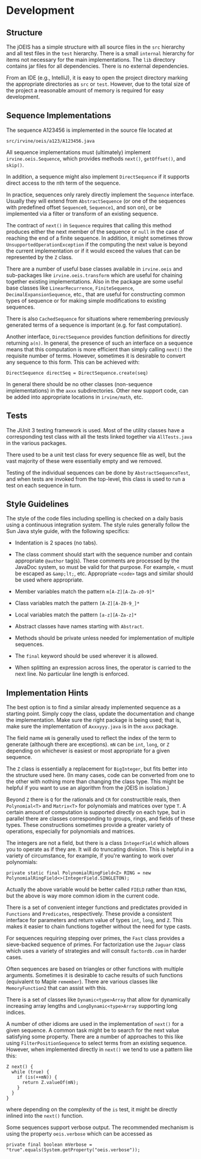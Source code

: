 Development
===========

## Structure

The jOEIS has a simple structure with all source files in the `src`
hierarchy and all test files in the `test` hierarchy. There is a small
`internal` hierarchy for items not necessary for the main
implementations. The `lib` directory contains jar files for
all dependencies.  There is no external dependencies.

From an IDE (e.g., IntelliJ), it is easy to open the project directory
marking the appropriate directories as `src` or `test`.  However, due
to the total size of the project a reasonable amount of memory is
required for easy development.

## Sequence Implementations

The sequence A123456 is implemented in the source file located at

```
src/irvine/oeis/a123/A123456.java
```

All sequence implementations must (ultimately) implement
`irvine.oeis.Sequence`, which provides methods `next()`,
`getOffset()`, and `skip()`.

In addition, a sequence might also implement `DirectSequence` if it
supports direct access to the nth term of the sequence.

In practice, sequences only rarely directly implement the `Sequence`
interface. Usually they will extend from `AbstractSequence` (or one of
the sequences with predefined offset `Sequence0`, `Sequence1`, and son
on), or be implemented via a filter or transform of an existing
sequence.

The contract of `next()` in `Sequence` requires that calling this
method produces either the next member of the sequence or ```null```
in the case of reaching the end of a finite sequence.  In addition, it
might sometimes throw ``UnsupportedOperationException`` if the
computing the next value is beyond the current implementation or if it
would exceed the values that can be represented by the `Z` class.

There are a number of useful base classes available in `irvine.oeis`
and sub-packages like `irvine.oeis.transform` which are useful for
chaining together existing implementations.  Also in the package are
some useful base classes like `LinearRecurrence`, `FiniteSequence`,
`DecimalExpansionSequence`, etc., that are useful for constructing
common types of sequence or for making simple modifications to
existing sequences.

There is also `CachedSequence` for situations where remembering
previously generated terms of a sequence is important (e.g. for fast
computation).

Another interface, `DirectSequence` provides function definitions for
directly returning `a(n)`. In general, the presence of such an
interface on a sequence means that this computation is more efficient
than simply calling `next()` the requisite number of terms.  However,
sometimes it is desirable to convert any sequence to this form. This
can be achieved with:


```
DirectSequence directSeq = DirectSequence.create(seq)
```

In general there should be no other classes (non-sequence implementations)
in the `axxx` subdirectories.  Other new support code, can be added into
appropriate locations in `irvine/math`, etc.

## Tests

The JUnit 3 testing framework is used.  Most of the utility classes have a
corresponding test class with all the tests linked together via `AllTests.java`
in the various packages.

There used to be a unit test class for every sequence file as well, but the
vast majority of these were essentially empty and we removed.

Testing of the individual sequences can be done by `AbstractSequenceTest`,
and when tests are invoked from the top-level, this class is used to run
a test on each sequence in turn.

## Style Guidelines

The style of the code files including spelling is checked on a daily basis
using a continuous integration system.  The style rules generally follow
the Sun Java style guide, with the following specifics:

* Indentation is 2 spaces (no tabs).

* The class comment should start with the sequence number and contain
  appropriate `@author` tag(s).  These comments are processed by the
  JavaDoc system, so must be valid for that purpose.  For example, `<`
  must be escaped as `&amp;lt;`, etc.  Appropriate `<code>` tags and similar
  should be used where appropriate.

* Member variables match the pattern `m[A-Z][A-Za-z0-9]*`

* Class variables match the pattern `[A-Z][A-Z0-9_]*`

* Local variables match the pattern `[a-z][A-Za-z]*`

* Abstract classes have names starting with `Abstract`.

* Methods should be private unless needed for implementation of
  multiple sequences.

* The `final` keyword should be used wherever it is allowed.

* When splitting an expression across lines, the operator is carried to
  the next line. No particular line length is enforced.

## Implementation Hints

The best option is to find a similar already implemented sequence
as a starting point.  Simply copy the class, update the documentation
and change the implementation.  Make sure the right package is being used;
that is, make sure the implementation of `Axxxyyy.java` is in the `axxx`
package.

The field name `mN` is generally used to reflect the index of the term
to generate (although there are exceptions).  `mN` can be `int`, `long`,
or `Z` depending on whichever is easiest or most appropriate for a given
sequence.

The `Z` class is essentially a replacement for `BigInteger`, but fits
better into the structure used here.  (In many cases, code can be converted
from one to the other with nothing more than changing the class type.
This might be helpful if you want to use an algorithm from the jOEIS in
isolation.)

Beyond `Z` there is `Q` for the rationals and `CR` for constructible reals,
then `Polynomial<T>` and `Matrix<T>` for polynomials and matrices over
type `T`.  A certain amount of computation is supported directly on each
type, but in parallel there are classes corresponding to groups, rings, and
fields of these types.  These constructions sometimes provide a greater
variety of operations, especially for polynomials and matrices.

The integers are not a field, but there is a class `IntegerField`
which allows you to operate as if they are.  It will do truncating
division.  This is helpful in a variety of circumstance, for example,
if you're wanting to work over polynomials:

```
private static final PolynomialRingField<Z> RING = new PolynomialRingField<>(IntegerField.SINGLETON);
```

Actually the above variable would be better called `FIELD` rather than
`RING`, but the above is way more common idiom in the current code.

There is a set of convenient integer functions and predictates
provided in `Functions` and `Predicates`, respectively. These provide
a consistent interface for parameters and return value of types `int`,
`long`, and `Z`. This makes it easier to chain functions together
without the need for type casts.

For sequences requiring stepping over primes, the `Fast` class
provides a sieve-backed sequence of primes.  For factorization use the
`Jaguar` class which uses a variety of strategies and will consult
`factordb.com` in harder cases.

Often sequences are based on triangles or other functions with
multiple arguments.  Sometimes it is desirable to cache results of
such functions (equivalent to Maple `remember`).  There are various
classes like `MemoryFunction2` that can assist with this.

There is a set of classes like `Dynamic<type>Array` that allow for
dynamically increasing array lengths and `LongDynamic<type>Array`
supporting long indices.

A number of other idioms are used in the implementation of `next()`
for a given sequence.  A common task might be to search for the next
value satisfying some property. There are a number of approaches to
this like using `FilterPositionSequence` to select terms from an
existing sequence. However, when implemented directly in `next()` we
tend to use a pattern like this:

```
Z next() {
  while (true) {
    if (is(++mN)) {
      return Z.valueOf(mN);
    }
  }
}
```

where depending on the complexity of the `is` test, it might be
directly inlined into the `next()` function.

Some sequences support verbose output.  The recommended mechanism is using the
property `oeis.verbose` which can be accessed as

```
private final boolean mVerbose = "true".equals(System.getProperty("oeis.verbose"));
```

